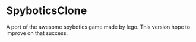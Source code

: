 SpyboticsClone
==============

A port of the awesome spybotics game made by lego. This version hope to improve on that success.
